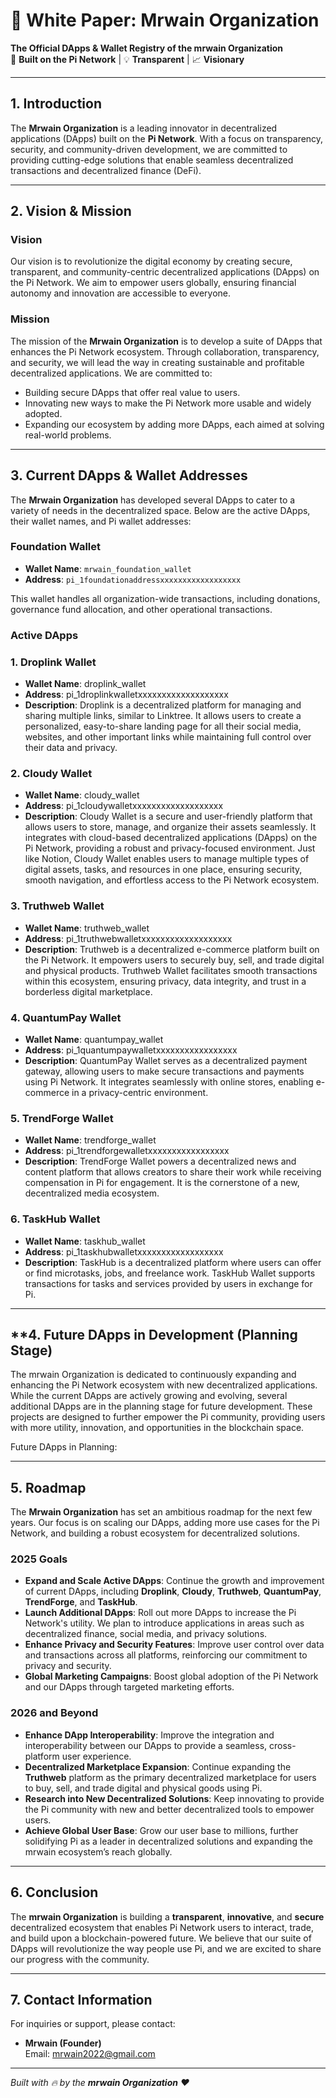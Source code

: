 # 📝 **White Paper: Mrwain Organization**

**The Official DApps & Wallet Registry of the mrwain Organization**  
🔗 **Built on the Pi Network** | 💡 **Transparent** | 📈 **Visionary**

---

## **1. Introduction**

The **Mrwain Organization** is a leading innovator in decentralized applications (DApps) built on the **Pi Network**. With a focus on transparency, security, and community-driven development, we are committed to providing cutting-edge solutions that enable seamless decentralized transactions and decentralized finance (DeFi).

---

## **2. Vision & Mission**

### **Vision**  
Our vision is to revolutionize the digital economy by creating secure, transparent, and community-centric decentralized applications (DApps) on the Pi Network. We aim to empower users globally, ensuring financial autonomy and innovation are accessible to everyone.

### **Mission**  
The mission of the **Mrwain Organization** is to develop a suite of DApps that enhances the Pi Network ecosystem. Through collaboration, transparency, and security, we will lead the way in creating sustainable and profitable decentralized applications. We are committed to:

- Building secure DApps that offer real value to users.
- Innovating new ways to make the Pi Network more usable and widely adopted.
- Expanding our ecosystem by adding more DApps, each aimed at solving real-world problems.

---

## **3. Current DApps & Wallet Addresses**

The **Mrwain Organization** has developed several DApps to cater to a variety of needs in the decentralized space. Below are the active DApps, their wallet names, and Pi wallet addresses:

### **Foundation Wallet**  
- **Wallet Name**: `mrwain_foundation_wallet`  
- **Address**: `pi_1foundationaddressxxxxxxxxxxxxxxxxxx`  

This wallet handles all organization-wide transactions, including donations, governance fund allocation, and other operational transactions.

### **Active DApps**

### 1. **Droplink Wallet**
   - **Wallet Name**: droplink_wallet
   - **Address**: pi_1droplinkwalletxxxxxxxxxxxxxxxxxxx
   - **Description**: Droplink is a decentralized platform for managing and sharing multiple links, similar to Linktree. It allows users to create a personalized, easy-to-share landing page for all their social media, websites, and other important links while maintaining full control over their data and privacy.

### 2. **Cloudy Wallet**
   - **Wallet Name**: cloudy_wallet
   - **Address**: pi_1cloudywalletxxxxxxxxxxxxxxxxxxx
   - **Description**: Cloudy Wallet is a secure and user-friendly platform that allows users to store, manage, and organize their assets seamlessly. It integrates with cloud-based decentralized applications (DApps) on the Pi Network, providing a robust and privacy-focused environment. Just like Notion, Cloudy Wallet enables users to manage multiple types of digital assets, tasks, and resources in one place, ensuring security, smooth navigation, and effortless access to the Pi Network ecosystem.

### 3. **Truthweb Wallet**
   - **Wallet Name**: truthweb_wallet
   - **Address**: pi_1truthwebwalletxxxxxxxxxxxxxxxxxxx
   - **Description**: Truthweb is a decentralized e-commerce platform built on the Pi Network. It empowers users to securely buy, sell, and trade digital and physical products. Truthweb Wallet facilitates smooth transactions within this ecosystem, ensuring privacy, data integrity, and trust in a borderless digital marketplace.

### 4. **QuantumPay Wallet**
   - **Wallet Name**: quantumpay_wallet
   - **Address**: pi_1quantumpaywalletxxxxxxxxxxxxxxxxx
   - **Description**: QuantumPay Wallet serves as a decentralized payment gateway, allowing users to make secure transactions and payments using Pi Network. It integrates seamlessly with online stores, enabling e-commerce in a privacy-centric environment.
   
### 5. **TrendForge Wallet**
   - **Wallet Name**: trendforge_wallet
   - **Address**: pi_1trendforgewalletxxxxxxxxxxxxxxxxx
   - **Description**: TrendForge Wallet powers a decentralized news and content platform that allows creators to share their work while receiving compensation in Pi for engagement. It is the cornerstone of a new, decentralized media ecosystem.

### 6. **TaskHub Wallet**
   - **Wallet Name**: taskhub_wallet
   - **Address**: pi_1taskhubwalletxxxxxxxxxxxxxxxxxx
   - **Description**: TaskHub is a decentralized platform where users can offer or find microtasks, jobs, and freelance work. TaskHub Wallet supports transactions for tasks and services provided by users in exchange for Pi.

---

## **4. Future DApps in Development (Planning Stage)
The mrwain Organization is dedicated to continuously expanding and enhancing the Pi Network ecosystem with new decentralized applications. While the current DApps are actively growing and evolving, several additional DApps are in the planning stage for future development. These projects are designed to further empower the Pi community, providing users with more utility, innovation, and opportunities in the blockchain space.

Future DApps in Planning:

---

## **5. Roadmap**

The **Mrwain Organization** has set an ambitious roadmap for the next few years. Our focus is on scaling our DApps, adding more use cases for the Pi Network, and building a robust ecosystem for decentralized solutions.

### **2025 Goals**
- **Expand and Scale Active DApps**: Continue the growth and improvement of current DApps, including **Droplink**, **Cloudy**, **Truthweb**, **QuantumPay**, **TrendForge**, and **TaskHub**.
- **Launch Additional DApps**: Roll out more DApps to increase the Pi Network's utility. We plan to introduce applications in areas such as decentralized finance, social media, and privacy solutions.
- **Enhance Privacy and Security Features**: Improve user control over data and transactions across all platforms, reinforcing our commitment to privacy and security.
- **Global Marketing Campaigns**: Boost global adoption of the Pi Network and our DApps through targeted marketing efforts.

### **2026 and Beyond**
- **Enhance DApp Interoperability**: Improve the integration and interoperability between our DApps to provide a seamless, cross-platform user experience.
- **Decentralized Marketplace Expansion**: Continue expanding the **Truthweb** platform as the primary decentralized marketplace for users to buy, sell, and trade digital and physical goods using Pi.
- **Research into New Decentralized Solutions**: Keep innovating to provide the Pi community with new and better decentralized tools to empower users.
- **Achieve Global User Base**: Grow our user base to millions, further solidifying Pi as a leader in decentralized solutions and expanding the mrwain ecosystem’s reach globally.

---

## **6. Conclusion**

The **mrwain Organization** is building a **transparent**, **innovative**, and **secure** decentralized ecosystem that enables Pi Network users to interact, trade, and build upon a blockchain-powered future. We believe that our suite of DApps will revolutionize the way people use Pi, and we are excited to share our progress with the community.

---

## **7. Contact Information**

For inquiries or support, please contact:

- **Mrwain (Founder)**  
  Email: [mrwain2022@gmail.com](mailto:mrwain2022@gmail.com)

---

*Built with 🔥 by the **mrwain Organization** ❤️*
